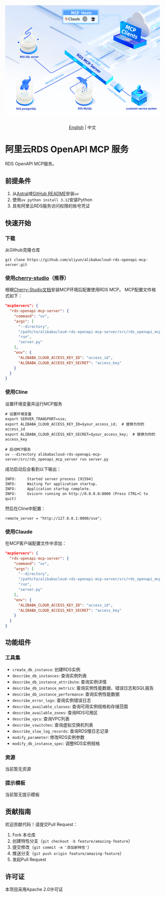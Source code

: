<h1 align="center">
  <a>
    <img src="https://github.com/aliyun/alibabacloud-rds-openapi-mcp-server/blob/main/assets/rds_mcp.png?raw=true" width="541" height="360.5" alt="banner" /><br>
  </a>
</h1>
<p align="center"><a href="./README.md">English</a> | 中文<br></p>

# 阿里云RDS OpenAPI MCP 服务
RDS OpenAPI MCP服务。
## 前提条件
1. 从[Astral](https://docs.astral.sh/uv/getting-started/installation/)或[GitHub README](https://github.com/astral-sh/uv#installation)安装`uv`
2. 使用`uv python install 3.12`安装Python
3. 具有阿里云RDS服务访问权限的账号凭证

## 快速开始
### 下载
从Github克隆仓库
```shell
git clone https://github.com/aliyun/alibabacloud-rds-openapi-mcp-server.git
```

### 使用[cherry-studio](https://github.com/CherryHQ/cherry-studio)（推荐）
根据[Cherry-Studio文档](https://docs.cherry-ai.com/advanced-basic/mcp/install)安装MCP环境后配置使用RDS MCP。 MCP配置文件格式如下：
```json
"mcpServers": {
  "rds-openapi-mcp-server": {
    "command": "uv",
    "args": [
      "--directory",
      "/path/to/alibabacloud-rds-openapi-mcp-server/src/rds_openapi_mcp_server",
      "run",
      "server.py"
    ],
    "env": {
      "ALIBABA_CLOUD_ACCESS_KEY_ID": "access_id",
      "ALIBABA_CLOUD_ACCESS_KEY_SECRET": "access_key"
    }
  }
}
```

### 使用Cline
设置环境变量并运行MCP服务
```shell
# 设置环境变量
export SERVER_TRANSPORT=sse;
export ALIBABA_CLOUD_ACCESS_KEY_ID=$your_access_id;  # 替换为你的access_id
export ALIBABA_CLOUD_ACCESS_KEY_SECRET=$your_access_key;  # 替换为你的access_key

# 启动MCP服务
uv --directory alibabacloud-rds-openapi-mcp-server/src/rds_openapi_mcp_server run server.py
```
成功启动后会看到以下输出：
```shell
INFO:     Started server process [91594]
INFO:     Waiting for application startup.
INFO:     Application startup complete.
INFO:     Uvicorn running on http://0.0.0.0:8000 (Press CTRL+C to quit)
```
然后在Cline中配置：
```shell
remote_server = "http://127.0.0.1:8000/sse";
```

### 使用Claude
在MCP客户端配置文件中添加：
```json
"mcpServers": {
  "rds-openapi-mcp-server": {
    "command": "uv",
    "args": [
      "--directory",
      "/path/to/alibabacloud-rds-openapi-mcp-server/src/rds_openapi_mcp_server",
      "run",
      "server.py"
    ],
    "env": {
      "ALIBABA_CLOUD_ACCESS_KEY_ID": "access_id",
      "ALIBABA_CLOUD_ACCESS_KEY_SECRET": "access_key"
    }
  }
}
```

## 功能组件
### 工具集
* `create_db_instance`: 创建RDS实例
* `describe_db_instances`: 查询实例列表
* `describe_db_instance_attribute`: 查询实例详情
* `describe_db_instance_metrics`: 查询实例性能数据、错误日志和SQL报告
* `describe_db_instance_performance`: 查询实例性能数据
* `describe_error_logs`: 查询实例错误日志
* `describe_available_classes`: 查询可用实例规格和存储范围
* `describe_available_zones`: 查询RDS可用区
* `describe_vpcs`: 查询VPC列表
* `describe_vswitches`: 查询虚拟交换机列表
* `describe_slow_log_records`: 查询RDS慢日志记录
* `modify_parameter`: 修改RDS实例参数
* `modify_db_instance_spec`: 调整RDS实例规格

### 资源
当前暂无资源

### 提示模板
当前暂无提示模板

## 贡献指南
欢迎贡献代码！请提交Pull Request：
1. Fork 本仓库
2. 创建特性分支（`git checkout -b feature/amazing-feature`）
3. 提交修改（`git commit -m '添加新特性'`）
4. 推送分支（`git push origin feature/amazing-feature`）
5. 发起Pull Request

## 许可证
本项目采用Apache 2.0许可证

